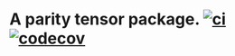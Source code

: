 # A parity tensor package. [![ci](https://github.com/USTC-KnowledgeComputingLab/parity_tensor/actions/workflows/pre-commit.yml/badge.svg)](https://github.com/USTC-KnowledgeComputingLab/parity_tensor/actions/workflows/pre-commit.yml) [![codecov](https://codecov.io/gh/USTC-KnowledgeComputingLab/parity_tensor/graph/badge.svg?token=98Z1PJMVBZ)](https://codecov.io/gh/USTC-KnowledgeComputingLab/parity_tensor)

